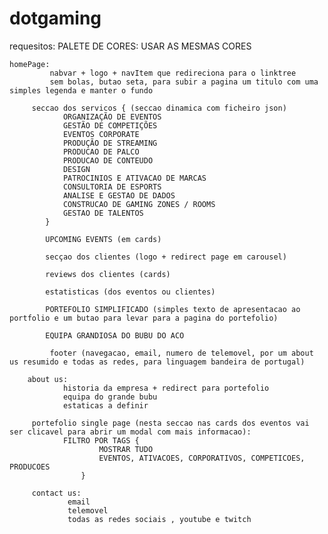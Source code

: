 # dotgaming

requesitos:
PALETE DE CORES:
USAR AS MESMAS CORES

    homePage:
    		 nabvar + logo + navItem que redireciona para o linktree
    		 sem bolas, butao seta, para subir a pagina um titulo com uma simples legenda e manter o fundo

    	 seccao dos servicos { (seccao dinamica com ficheiro json)
    			ORGANIZAÇÃO DE EVENTOS
    			GESTÃO DE COMPETIÇÕES
    			EVENTOS CORPORATE
    			PRODUÇÃO DE STREAMING
    			PRODUCAO DE PALCO
    			PRODUCAO DE CONTEUDO
    			DESIGN
    			PATROCINIOS E ATIVACAO DE MARCAS
    			CONSULTORIA DE ESPORTS
    			ANALISE E GESTAO DE DADOS
    			CONSTRUCAO DE GAMING ZONES / ROOMS
    			GESTAO DE TALENTOS
    		}

    		UPCOMING EVENTS (em cards)

    		secçao dos clientes (logo + redirect page em carousel)

    		reviews dos clientes (cards)

    		estatisticas (dos eventos ou clientes)

    		PORTEFOLIO SIMPLIFICADO (simples texto de apresentacao ao portfolio e um butao para levar para a pagina do portefolio)

    		EQUIPA GRANDIOSA DO BUBU DO ACO

    		 footer (navegacao, email, numero de telemovel, por um about us resumido e todas as redes, para linguagem bandeira de portugal)

    	about us:
    			historia da empresa + redirect para portefolio
    			equipa do grande bubu
    			estaticas a definir

    	 portefolio single page (nesta seccao nas cards dos eventos vai ser clicavel para abrir um modal com mais informacao):
    			FILTRO POR TAGS {
    					MOSTRAR TUDO
    					EVENTOS, ATIVACOES, CORPORATIVOS, COMPETICOES, PRODUCOES
    				}

    	 contact us:
    			 email
    			 telemovel
    			 todas as redes sociais , youtube e twitch
